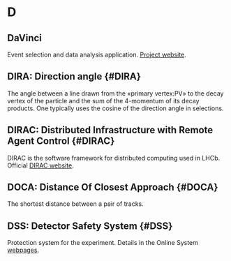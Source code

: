 # D

## DaVinci

Event selection and data analysis application. [Project website](http://lhcbdoc.web.cern.ch/lhcbdoc/davinci/).

## DIRA: Direction angle {#DIRA}

The angle between a line drawn from the «primary vertex:PV» to the decay vertex of the particle and the sum of the 4-momentum of its decay products.
One typically uses the cosine of the direction angle in selections.

## DIRAC: Distributed Infrastructure with Remote Agent Control {#DIRAC}

DIRAC is the software framework for distributed computing used in LHCb.
Official [DIRAC website](http://diracgrid.org/).

## DOCA: Distance Of Closest Approach {#DOCA}

The shortest distance between a pair of tracks.

## DSS: Detector Safety System {#DSS}

Protection system for the experiment.
Details in the Online System [webpages](http://lhcb-comp.web.cern.ch/lhcb-comp/DSS/default.htm).
